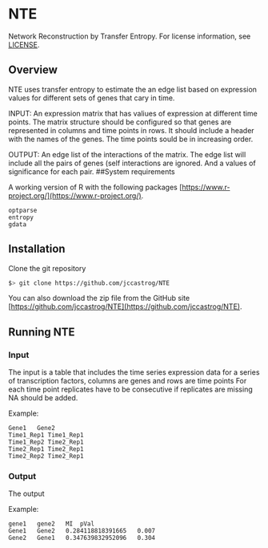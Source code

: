 # NTE
Network Reconstruction by Transfer Entropy. For license information, see 
[LICENSE](./LICENSE).

## Overview

NTE uses transfer entropy to estimate the an edge list based on expression values for different sets of genes that cary in time.

INPUT: An expression matrix that has valiues of expression at different time points. The matrix structure should be configured so that genes are represented in columns and time points in rows. It should include a header with the names of the genes. The time points sould be in increasing order.

OUTPUT: An edge list of the interactions of the matrix. The edge list will include all the pairs of genes (self interactions are ignored. And a values of significance for each pair.
##System requirements

A working version of R with the following packages [https://www.r-project.org/](https://www.r-project.org/).

	optparse
	entropy
	gdata

## Installation

Clone the git repository

   ```bash
   $> git clone https://github.com/jccastrog/NTE
   ``` 

You can also download the zip file from the GitHub site [https://github.com/jccastrog/NTE](https://github.com/jccastrog/NTE).

## Running NTE

### Input

The input is a table that includes the time series expression data for a series of transcription factors, columns are genes and rows are time points For each time point replicates have to be consecutive if replicates are missing NA should be added.

Example:

	Gene1	Gene2
	Time1_Rep1 Time1_Rep1
	Time1_Rep2 Time2_Rep1
	Time2_Rep1 Time2_Rep1
	Time2_Rep2 Time2_Rep1

### Output

The output

Example:

	gene1	gene2	MI	pVal
	Gene1	Gene2	0.284118818391665	0.007
	Gene2	Gene1	0.347639832952096	0.304

